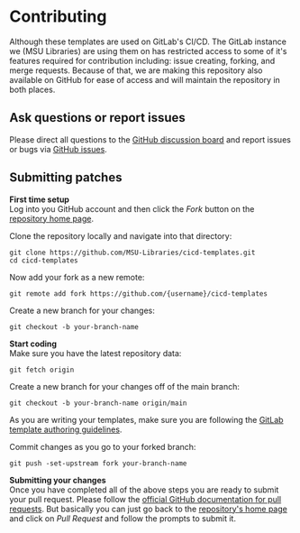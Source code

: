 # Contributing

Although these templates are used on GitLab's CI/CD. The GitLab instance
we (MSU Libraries) are using them on has restricted access to some of it's
features required for contribution including: issue creating, forking, and
merge requests. Because of that, we are making this repository also available
on GitHub for ease of access and will maintain the repository in both places.

## Ask questions or report issues

Please direct all questions to the
[GitHub discussion board](https://github.com/MSU-Libraries/cicd-templates/discussions)
and report issues or bugs via
[GitHub issues](https://github.com/MSU-Libraries/cicd-templates/issues).

## Submitting patches

**First time setup**  
Log into you GitHub account and then click the *Fork* button on the [repository home page](https://github.com/MSU-Libraries/cicd-templates).


Clone the repository locally and navigate into that directory:  
```
git clone https://github.com/MSU-Libraries/cicd-templates.git
cd cicd-templates
```

Now add your fork as a new remote:
```
git remote add fork https://github.com/{username}/cicd-templates
```

Create a new branch for your changes:
```
git checkout -b your-branch-name
```

**Start coding**  
Make sure you have the latest repository data:
```
git fetch origin
```

Create a new branch for your changes off of the main branch:
```
git checkout -b your-branch-name origin/main
```
As you are writing your templates, make sure you are following the
[GitLab template authoring guidelines](https://docs.gitlab.com/ee/development/cicd/templates.html#template-authoring-guidelines).

Commit changes as you go to your forked branch:
```
git push -set-upstream fork your-branch-name
```

**Submitting your changes**  
Once you have completed all of the above steps you are ready to submit your pull request. Please follow
the [official GitHub documentation for pull requests](https://docs.github.com/en/github/collaborating-with-issues-and-pull-requests/creating-a-pull-request).
But basically you can just go back to the [repository's home page](https://github.com/MSU-Libraries/cicd-templates) and click on
*Pull Request* and follow the prompts to submit it.
